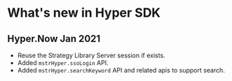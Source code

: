 # What's new in Hyper SDK

## Hyper.Now Jan 2021

- Reuse the Strategy Library Server session if exists.
- Added `mstrHyper.ssoLogin` API.
- Added `mstrHyper.searchKeyword` API and related apis to support search.
